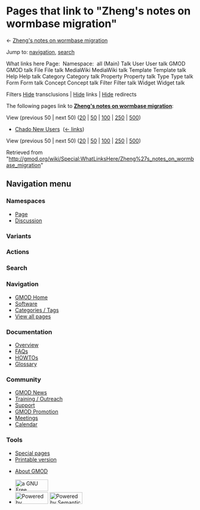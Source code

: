 <div id="mw-page-base" class="noprint">

</div>

<div id="mw-head-base" class="noprint">

</div>

<div id="content" class="mw-body" role="main">

<span id="top"></span>

<div id="mw-js-message" style="display:none;">

</div>



# <span dir="auto">Pages that link to "Zheng's notes on wormbase migration"</span>

<div id="bodyContent">

<div id="contentSub">

← [Zheng's notes on wormbase
migration](/wiki/Zheng%27s_notes_on_wormbase_migration "Zheng's notes on wormbase migration")

</div>

<div id="jump-to-nav" class="mw-jump">

Jump to: [navigation](#mw-navigation), [search](#p-search)

</div>

<div id="mw-content-text">

What links here Page:  Namespace:  all (Main) Talk User User talk GMOD
GMOD talk File File talk MediaWiki MediaWiki talk Template Template talk
Help Help talk Category Category talk Property Property talk Type Type
talk Form Form talk Concept Concept talk Filter Filter talk Widget
Widget talk

Filters
[Hide](/mediawiki/index.php?title=Special:WhatLinksHere/Zheng%27s_notes_on_wormbase_migration&hidetrans=1 "Special:WhatLinksHere/Zheng's notes on wormbase migration")
transclusions \|
[Hide](/mediawiki/index.php?title=Special:WhatLinksHere/Zheng%27s_notes_on_wormbase_migration&hidelinks=1 "Special:WhatLinksHere/Zheng's notes on wormbase migration")
links \|
[Hide](/mediawiki/index.php?title=Special:WhatLinksHere/Zheng%27s_notes_on_wormbase_migration&hideredirs=1 "Special:WhatLinksHere/Zheng's notes on wormbase migration")
redirects

The following pages link to **[Zheng's notes on wormbase
migration](/wiki/Zheng%27s_notes_on_wormbase_migration "Zheng's notes on wormbase migration")**:

View (previous 50 \| next 50)
([20](/mediawiki/index.php?title=Special:WhatLinksHere/Zheng%27s_notes_on_wormbase_migration&limit=20 "Special:WhatLinksHere/Zheng's notes on wormbase migration")
\|
[50](/mediawiki/index.php?title=Special:WhatLinksHere/Zheng%27s_notes_on_wormbase_migration&limit=50 "Special:WhatLinksHere/Zheng's notes on wormbase migration")
\|
[100](/mediawiki/index.php?title=Special:WhatLinksHere/Zheng%27s_notes_on_wormbase_migration&limit=100 "Special:WhatLinksHere/Zheng's notes on wormbase migration")
\|
[250](/mediawiki/index.php?title=Special:WhatLinksHere/Zheng%27s_notes_on_wormbase_migration&limit=250 "Special:WhatLinksHere/Zheng's notes on wormbase migration")
\|
[500](/mediawiki/index.php?title=Special:WhatLinksHere/Zheng%27s_notes_on_wormbase_migration&limit=500 "Special:WhatLinksHere/Zheng's notes on wormbase migration"))

- [Chado New Users](/wiki/Chado_New_Users "Chado New Users") ‎
  <span class="mw-whatlinkshere-tools">([←
  links](/mediawiki/index.php?title=Special:WhatLinksHere&target=Chado+New+Users "Special:WhatLinksHere"))</span>

View (previous 50 \| next 50)
([20](/mediawiki/index.php?title=Special:WhatLinksHere/Zheng%27s_notes_on_wormbase_migration&limit=20 "Special:WhatLinksHere/Zheng's notes on wormbase migration")
\|
[50](/mediawiki/index.php?title=Special:WhatLinksHere/Zheng%27s_notes_on_wormbase_migration&limit=50 "Special:WhatLinksHere/Zheng's notes on wormbase migration")
\|
[100](/mediawiki/index.php?title=Special:WhatLinksHere/Zheng%27s_notes_on_wormbase_migration&limit=100 "Special:WhatLinksHere/Zheng's notes on wormbase migration")
\|
[250](/mediawiki/index.php?title=Special:WhatLinksHere/Zheng%27s_notes_on_wormbase_migration&limit=250 "Special:WhatLinksHere/Zheng's notes on wormbase migration")
\|
[500](/mediawiki/index.php?title=Special:WhatLinksHere/Zheng%27s_notes_on_wormbase_migration&limit=500 "Special:WhatLinksHere/Zheng's notes on wormbase migration"))

</div>

<div class="printfooter">

Retrieved from
"<http://gmod.org/wiki/Special:WhatLinksHere/Zheng%27s_notes_on_wormbase_migration>"

</div>

<div id="catlinks" class="catlinks catlinks-allhidden">

</div>

<div class="visualClear">

</div>

</div>

</div>

<div id="mw-navigation">

## Navigation menu

<div id="mw-head">



<div id="left-navigation">

<div id="p-namespaces" class="vectorTabs" role="navigation"
aria-labelledby="p-namespaces-label">

### Namespaces

- <span id="ca-nstab-main"><a href="/wiki/Zheng%27s_notes_on_wormbase_migration" accesskey="c"
  title="View the content page [c]">Page</a></span>
- <span id="ca-talk"><a
  href="/mediawiki/index.php?title=Talk:Zheng%27s_notes_on_wormbase_migration&amp;action=edit&amp;redlink=1"
  accesskey="t"
  title="Discussion about the content page [t]">Discussion</a></span>

</div>

<div id="p-variants" class="vectorMenu emptyPortlet" role="navigation"
aria-labelledby="p-variants-label">

### 

### Variants[](#)

<div class="menu">

</div>

</div>

</div>

<div id="right-navigation">



<div id="p-cactions" class="vectorMenu emptyPortlet" role="navigation"
aria-labelledby="p-cactions-label">

### Actions[](#)

<div class="menu">

</div>

</div>

<div id="p-search" role="search">

### Search

<div id="simpleSearch">

</div>

</div>

</div>

</div>

<div id="mw-panel">

<div id="p-logo" role="banner">

<a href="/wiki/Main_Page"
style="background-image: url(http://gmod.org/images/GMOD-cogs.png);"
title="Visit the main page"></a>

</div>

<div id="p-Navigation" class="portal" role="navigation"
aria-labelledby="p-Navigation-label">

### Navigation

<div class="body">

- <span id="n-GMOD-Home">[GMOD Home](/wiki/Main_Page)</span>
- <span id="n-Software">[Software](/wiki/GMOD_Components)</span>
- <span id="n-Categories-.2F-Tags">[Categories /
  Tags](/wiki/Categories)</span>
- <span id="n-View-all-pages">[View all
  pages](/wiki/Special:AllPages)</span>

</div>

</div>

<div id="p-Documentation" class="portal" role="navigation"
aria-labelledby="p-Documentation-label">

### Documentation

<div class="body">

- <span id="n-Overview">[Overview](/wiki/Overview)</span>
- <span id="n-FAQs">[FAQs](/wiki/Category:FAQ)</span>
- <span id="n-HOWTOs">[HOWTOs](/wiki/Category:HOWTO)</span>
- <span id="n-Glossary">[Glossary](/wiki/Glossary)</span>

</div>

</div>

<div id="p-Community" class="portal" role="navigation"
aria-labelledby="p-Community-label">

### Community

<div class="body">

- <span id="n-GMOD-News">[GMOD News](/wiki/GMOD_News)</span>
- <span id="n-Training-.2F-Outreach">[Training /
  Outreach](/wiki/Training_and_Outreach)</span>
- <span id="n-Support">[Support](/wiki/Support)</span>
- <span id="n-GMOD-Promotion">[GMOD
  Promotion](/wiki/GMOD_Promotion)</span>
- <span id="n-Meetings">[Meetings](/wiki/Meetings)</span>
- <span id="n-Calendar">[Calendar](/wiki/Calendar)</span>

</div>

</div>

<div id="p-tb" class="portal" role="navigation"
aria-labelledby="p-tb-label">

### Tools

<div class="body">

- <span id="t-specialpages"><a href="/wiki/Special:SpecialPages" accesskey="q"
  title="A list of all special pages [q]">Special pages</a></span>
- <span id="t-print"><a
  href="/mediawiki/index.php?title=Special:WhatLinksHere/Zheng%27s_notes_on_wormbase_migration&amp;printable=yes"
  rel="alternate" accesskey="p"
  title="Printable version of this page [p]">Printable version</a></span>

</div>

</div>

</div>

</div>

<div id="footer" role="contentinfo">

- <span id="footer-places-about">[About
  GMOD](/wiki/GMOD:About "GMOD:About")</span>

<!-- -->

- <span id="footer-copyrightico">[<img src="http://www.gnu.org/graphics/gfdl-logo-small.png" width="88"
  height="31" alt="a GNU Free Documentation License" />](http://www.gnu.org/licenses/fdl-1.3.html)</span>
- <span id="footer-poweredbyico">[<img src="/mediawiki/skins/common/images/poweredby_mediawiki_88x31.png"
  width="88" height="31" alt="Powered by MediaWiki" />](//www.mediawiki.org/)
  [<img
  src="/mediawiki/extensions/SemanticMediaWiki/includes/../resources/images/smw_button.png"
  width="88" height="31" alt="Powered by Semantic MediaWiki" />](https://www.semantic-mediawiki.org/wiki/Semantic_MediaWiki)</span>

<div style="clear:both">

</div>

</div>
